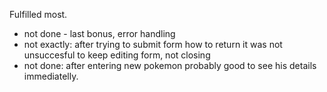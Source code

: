 Fulfilled most.
- not done - last bonus, error handling
- not exactly: after trying to submit form how to return it was not unsuccesful to keep editing form, not closing
- not done: after entering new pokemon probably good to see his details immediatelly.
